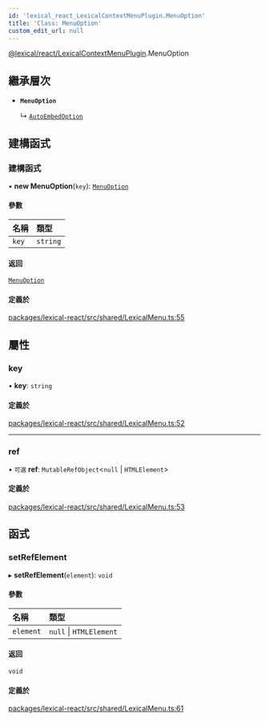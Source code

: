 ```yaml
---
id: 'lexical_react_LexicalContextMenuPlugin.MenuOption'
title: 'Class: MenuOption'
custom_edit_url: null
---
```


[@lexical/react/LexicalContextMenuPlugin](../modules/lexical_react_LexicalContextMenuPlugin.md).MenuOption

## 繼承層次

- **`MenuOption`**

  ↳ [`AutoEmbedOption`](lexical_react_LexicalAutoEmbedPlugin.AutoEmbedOption.md)

## 建構函式

### 建構函式

• **new MenuOption**(`key`): [`MenuOption`](lexical_react_LexicalContextMenuPlugin.MenuOption.md)

#### 參數

| 名稱  | 類型     |
| :---- | :------- |
| `key` | `string` |

#### 返回

[`MenuOption`](lexical_react_LexicalContextMenuPlugin.MenuOption.md)

#### 定義於

[packages/lexical-react/src/shared/LexicalMenu.ts:55](https://github.com/facebook/lexical/tree/main/packages/lexical-react/src/shared/LexicalMenu.ts#L55)

## 屬性

### key

• **key**: `string`

#### 定義於

[packages/lexical-react/src/shared/LexicalMenu.ts:52](https://github.com/facebook/lexical/tree/main/packages/lexical-react/src/shared/LexicalMenu.ts#L52)

---

### ref

• `可選` **ref**: `MutableRefObject`\<`null` \| `HTMLElement`\>

#### 定義於

[packages/lexical-react/src/shared/LexicalMenu.ts:53](https://github.com/facebook/lexical/tree/main/packages/lexical-react/src/shared/LexicalMenu.ts#L53)

## 函式

### setRefElement

▸ **setRefElement**(`element`): `void`

#### 參數

| 名稱      | 類型                    |
| :-------- | :---------------------- |
| `element` | `null` \| `HTMLElement` |

#### 返回

`void`

#### 定義於

[packages/lexical-react/src/shared/LexicalMenu.ts:61](https://github.com/facebook/lexical/tree/main/packages/lexical-react/src/shared/LexicalMenu.ts#L61)
